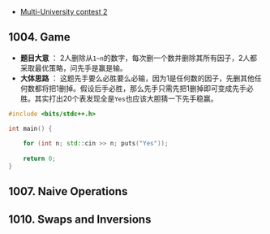 * [Multi-University contest 2](http://acm.hdu.edu.cn/userloginex.php?cid=803)
## 1004. Game
* **题目大意** ： 2人删除从`1~n`的数字，每次删一个数并删除其所有因子，2人都采取最优策略，问先手是赢是输。
* **大体思路** ： 这题先手要么必胜要么必输，因为1是任何数的因子，先删其他任何数都将把1删掉。假设后手必胜，那么先手只需先把1删掉即可变成先手必胜。其实打出20个表发现全是`Yes`也应该大胆猜一下先手稳赢。

```c++
#include <bits/stdc++.h>

int main() {
    
    for (int n; std::cin >> n; puts("Yes"));
    
    return 0;
}
```
## 1007. Naive Operations

## 1010. Swaps and Inversions
